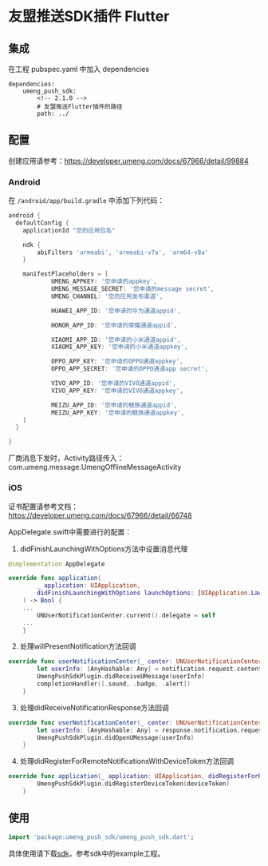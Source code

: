 # 友盟推送SDK插件 Flutter
## 集成
在工程 pubspec.yaml 中加入 dependencies

```
dependencies: 
    umeng_push_sdk: 
        <!-- 2.1.0 -->
        # 友盟推送Flutter插件的路径
        path: ../ 
```

## 配置

创建应用请参考：https://developer.umeng.com/docs/67966/detail/99884

### Android

在 `/android/app/build.gradle` 中添加下列代码：

```groovy
android {
  defaultConfig {
    applicationId "您的应用包名"

    ndk {
        abiFilters 'armeabi', 'armeabi-v7a', 'arm64-v8a'
    }

    manifestPlaceholders = [
            UMENG_APPKEY: '您申请的appkey',
            UMENG_MESSAGE_SECRET: '您申请的message secret',
            UMENG_CHANNEL: '您的应用发布渠道',

            HUAWEI_APP_ID: '您申请的华为通道appid',

            HONOR_APP_ID: '您申请的荣耀通道appid',

            XIAOMI_APP_ID: '您申请的小米通道appid',
            XIAOMI_APP_KEY: '您申请的小米通道appkey',

            OPPO_APP_KEY: '您申请的OPPO通道appkey',
            OPPO_APP_SECRET: '您申请的OPPO通道app secret',

            VIVO_APP_ID: '您申请的VIVO通道appid',
            VIVO_APP_KEY: '您申请的VIVO通道appkey',

            MEIZU_APP_ID: '您申请的魅族通道appid',
            MEIZU_APP_KEY: '您申请的魅族通道appkey',
    ]
  }

}
```

厂商消息下发时，Activity路径传入：com.umeng.message.UmengOfflineMessageActivity

### iOS

证书配置请参考文档：https://developer.umeng.com/docs/67966/detail/66748

AppDelegate.swift中需要进行的配置：

1. didFinishLaunchingWithOptions方法中设置消息代理

```swift
@implementation AppDelegate

override func application(
        _ application: UIApplication,
        didFinishLaunchingWithOptions launchOptions: [UIApplication.LaunchOptionsKey: Any]?
    ) -> Bool {
	...
        UNUserNotificationCenter.current().delegate = self
	...
    }
```

2. 处理willPresentNotification方法回调

```swift
override func userNotificationCenter(_ center: UNUserNotificationCenter, willPresent notification: UNNotification, withCompletionHandler completionHandler: @escaping (UNNotificationPresentationOptions) -> Void) {
        let userInfo: [AnyHashable: Any] = notification.request.content.userInfo
        UmengPushSdkPlugin.didReceiveUMessage(userInfo)
        completionHandler([.sound, .badge, .alert])
    }
```

3. 处理didReceiveNotificationResponse方法回调

```swift
override func userNotificationCenter(_ center: UNUserNotificationCenter, didReceive response: UNNotificationResponse, withCompletionHandler completionHandler: @escaping () -> Void) {
        let userInfo: [AnyHashable: Any] = response.notification.request.content.userInfo
        UmengPushSdkPlugin.didOpenUMessage(userInfo)
    }
```

4. 处理didRegisterForRemoteNotificationsWithDeviceToken方法回调

```swift
override func application(_ application: UIApplication, didRegisterForRemoteNotificationsWithDeviceToken deviceToken: Data) {
        UmengPushSdkPlugin.didRegisterDeviceToken(deviceToken)
    }
```

## 使用 

```dart
import 'package:umeng_push_sdk/umeng_push_sdk.dart';
```

具体使用请下载[sdk](https://pub.dev/packages/umeng_push_sdk/versions)，参考sdk中的example工程。
